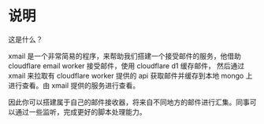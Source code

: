 # 说明

这是什么？

xmail 是一个非常简易的程序，来帮助我们搭建一个接受邮件的服务，他借助 cloudflare email worker 接受邮件，使用 cloudflare d1 缓存邮件， 然后通过 xmail 来拉取有 cloudflare worker 提供的 api 获取邮件并缓存到本地 mongo 上进行查看。由 xmail 提供的服务进行查看。

因此你可以搭建属于自己的邮件接收器，将来自不同地方的邮件进行汇集。同事可以通过一些监听，完成更好的脚本处理能力。
